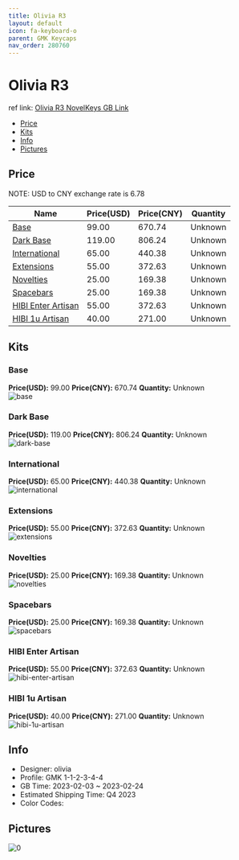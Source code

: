 ```yaml
---
title: Olivia R3 
layout: default
icon: fa-keyboard-o
parent: GMK Keycaps
nav_order: 280760
---
```


# Olivia R3 

ref link: [Olivia R3 NovelKeys GB Link](https://novelkeys.com/products/gmk-olivia-no3)

* [Price](#price)
* [Kits](#kits)
* [Info](#info)
* [Pictures](#pictures)

## Price

NOTE: USD to CNY exchange rate is 6.78

| Name          | Price(USD)   |  Price(CNY) | Quantity |
| ------------- | ------------ |  ---------- | -------- |
|[Base](#base)|99.00|670.74|Unknown|
|[Dark Base](#dark-base)|119.00|806.24|Unknown|
|[International](#international)|65.00|440.38|Unknown|
|[Extensions](#extensions)|55.00|372.63|Unknown|
|[Novelties](#novelties)|25.00|169.38|Unknown|
|[Spacebars](#spacebars)|25.00|169.38|Unknown|
|[HIBI Enter Artisan](#hibi-enter-artisan)|55.00|372.63|Unknown|
|[HIBI 1u Artisan](#hibi-1u-artisan)|40.00|271.00|Unknown|


## Kits
### Base  
**Price(USD):** 99.00	**Price(CNY):** 670.74	**Quantity:** Unknown  
<img src="{{ 'assets/images/gmk-keycaps/Olivia-R3/kits_pics/base.png' | relative_url }}" alt="base" class="image featured">

### Dark Base  
**Price(USD):** 119.00	**Price(CNY):** 806.24	**Quantity:** Unknown  
<img src="{{ 'assets/images/gmk-keycaps/Olivia-R3/kits_pics/dark-base.png' | relative_url }}" alt="dark-base" class="image featured">

### International  
**Price(USD):** 65.00	**Price(CNY):** 440.38	**Quantity:** Unknown  
<img src="{{ 'assets/images/gmk-keycaps/Olivia-R3/kits_pics/international.png' | relative_url }}" alt="international" class="image featured">

### Extensions  
**Price(USD):** 55.00	**Price(CNY):** 372.63	**Quantity:** Unknown  
<img src="{{ 'assets/images/gmk-keycaps/Olivia-R3/kits_pics/extensions.png' | relative_url }}" alt="extensions" class="image featured">

### Novelties  
**Price(USD):** 25.00	**Price(CNY):** 169.38	**Quantity:** Unknown  
<img src="{{ 'assets/images/gmk-keycaps/Olivia-R3/kits_pics/novelties.png' | relative_url }}" alt="novelties" class="image featured">

### Spacebars  
**Price(USD):** 25.00	**Price(CNY):** 169.38	**Quantity:** Unknown  
<img src="{{ 'assets/images/gmk-keycaps/Olivia-R3/kits_pics/spacebars.png' | relative_url }}" alt="spacebars" class="image featured">

### HIBI Enter Artisan  
**Price(USD):** 55.00	**Price(CNY):** 372.63	**Quantity:** Unknown  
<img src="{{ 'assets/images/gmk-keycaps/Olivia-R3/kits_pics/hibi-enter-artisan.jpg' | relative_url }}" alt="hibi-enter-artisan" class="image featured">

### HIBI 1u Artisan  
**Price(USD):** 40.00	**Price(CNY):** 271.00	**Quantity:** Unknown  
<img src="{{ 'assets/images/gmk-keycaps/Olivia-R3/kits_pics/hibi-1u-artisan.jpg' | relative_url }}" alt="hibi-1u-artisan" class="image featured">

## Info
* Designer: olivia  
* Profile: GMK 1-1-2-3-4-4  
* GB Time: 2023-02-03 ~ 2023-02-24  
* Estimated Shipping Time: Q4 2023  
* Color Codes:  


## Pictures  
<img src="{{ 'assets/images/gmk-keycaps/Olivia-R3/rendering_pics/0.png' | relative_url }}" alt="0" class="image featured">
